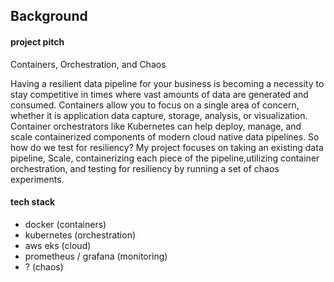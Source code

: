 ## Background

#### project pitch

Containers, Orchestration, and Chaos

Having a resilient data pipeline for your business is becoming a necessity to stay competitive in times where vast amounts of data are generated and consumed. Containers allow you to focus on a single area of concern, whether it is application data capture, storage, analysis, or visualization. Container orchestrators like Kubernetes can help deploy, manage, and scale containerized components of modern cloud native data pipelines. So how do we test for resiliency? My project focuses on taking an existing data pipeline, Scale, containerizing each piece of the pipeline,utilizing container orchestration, and testing for resiliency by running a set of chaos experiments.

#### tech stack

  - docker (containers)
  - kubernetes (orchestration)
  - aws eks (cloud)
  - prometheus / grafana (monitoring)
  - ? (chaos)
